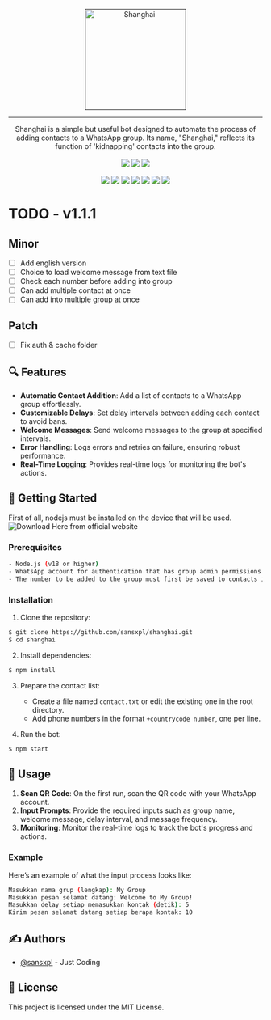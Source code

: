 <p align="center">
  <a href="" rel="noopener">
 <img height=200px src="https://i.imgur.com/hiRIpy2.png" alt="Shanghai"></a>
</p>

---

<p align="center"> 
Shanghai is a simple but useful bot designed to automate the process of adding contacts to a WhatsApp group. Its name, "Shanghai," reflects its function of 'kidnapping' contacts into the group.
    </br> </br> 
    <img src="https://img.shields.io/badge/NODEJS-18.x-ebcb8b?style=flat-square"/>  <img src="https://img.shields.io/badge/LICENSE-MIT-blue?style=flat-square"/> <img src="https://img.shields.io/badge/VERSION-1.0.0-a3be8c?style=flat-square"/><br/>
</p>

<p align='center'>
<a href="#features"><img src="https://img.shields.io/badge/features-2e3440?style=for-the-badge"/></a> <a href="#getting_started"><img src="https://img.shields.io/badge/Getting Started-2e3440?style=for-the-badge"/></a> <a href="#prerequisites"><img src="https://img.shields.io/badge/Prerequisites-2e3440?style=for-the-badge"/></a> <a href="#installation"><img src="https://img.shields.io/badge/Installation-2e3440?style=for-the-badge"/></a> <a href="#usage"><img src="https://img.shields.io/badge/Usage-2e3440?style=for-the-badge"/></a> <a href="#authors"><img src="https://img.shields.io/badge/Authors-2e3440?style=for-the-badge"/></a> <a href="#license"><img src="https://img.shields.io/badge/License-2e3440?style=for-the-badge"/></a>
</p>  

# TODO - v1.1.1
## Minor
- [ ] Add english version
- [ ] Choice to load welcome message from text file
- [ ] Check each number before adding into group
- [ ] Can add multiple contact at once
- [ ] Can add into multiple group at once
## Patch
- [ ] Fix auth & cache folder
      
## 🔍 Features <a name = "features"></a>
- **Automatic Contact Addition**: Add a list of contacts to a WhatsApp group effortlessly.
- **Customizable Delays**: Set delay intervals between adding each contact to avoid bans.
- **Welcome Messages**: Send welcome messages to the group at specified intervals.
- **Error Handling**: Logs errors and retries on failure, ensuring robust performance.
- **Real-Time Logging**: Provides real-time logs for monitoring the bot's actions.

## 🚀 Getting Started <a name = "getting_started"></a>
First of all, nodejs must be installed on the device that will be used.
![Download Here from official website](https://nodejs.org/en/download/package-manager)

### Prerequisites <a name = "prerequisites"></a>
```bash
- Node.js (v18 or higher)
- WhatsApp account for authentication that has group admin permissions
- The number to be added to the group must first be saved to contacts in order to be added to the group.
```

### Installation <a name = "installation"></a>
1. Clone the repository:
```bash
$ git clone https://github.com/sansxpl/shanghai.git
$ cd shanghai
```

2. Install dependencies:
```bash
$ npm install
```

3. Prepare the contact list:
   - Create a file named `contact.txt` or edit the existing one in the root directory.
   - Add phone numbers in the format `+countrycode number`, one per line.

4. Run the bot:
```bash
$ npm start
```

## 🎈 Usage <a name="usage"></a>
1. **Scan QR Code**: On the first run, scan the QR code with your WhatsApp account.
2. **Input Prompts**: Provide the required inputs such as group name, welcome message, delay interval, and message frequency.
3. **Monitoring**: Monitor the real-time logs to track the bot's progress and actions.

### Example
Here’s an example of what the input process looks like:

```bash
Masukkan nama grup (lengkap): My Group
Masukkan pesan selamat datang: Welcome to My Group!
Masukkan delay setiap memasukkan kontak (detik): 5
Kirim pesan selamat datang setiap berapa kontak: 10
```

## ✍️ Authors <a name = "authors"></a>

- [@sansxpl](https://github.com/sansxpl) - Just Coding

## 📃 License <a name = "license"></a>
This project is licensed under the MIT License.
